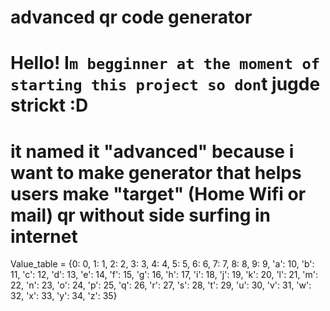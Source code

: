 # advanced qr code generator 
# Hello! I`m begginner at the moment of starting this project so don`t jugde strickt :D
# it named it "advanced" because i want to make generator that helps users make "target" (Home Wifi or mail) qr without side surfing in internet
Value_table = {0: 0, 1: 1, 2: 2, 3: 3, 4: 4, 5: 5, 6: 6, 7: 7, 8: 8, 9: 9, 'a': 10, 'b': 11, 'c': 12, 'd': 13, 'e': 14, 'f': 15, 'g': 16, 'h': 17, 'i': 18, 'j': 19, 'k': 20, 'l': 21, 'm': 22, 'n': 23, 'o': 24, 'p': 25, 'q': 26, 'r': 27, 's': 28, 't': 29, 'u': 30, 'v': 31, 'w': 32, 'x': 33, 'y': 34, 'z': 35}
